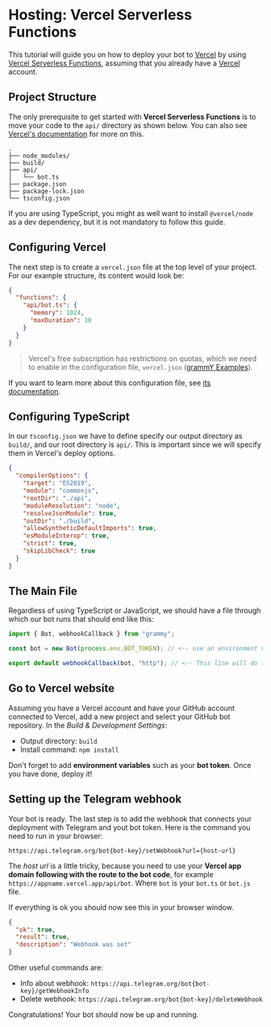 # Hosting: Vercel Serverless Functions

This tutorial will guide you on how to deploy your bot to [Vercel](https://vercel.com/) by using [Vercel Serverless Functions](https://vercel.com/docs/concepts/functions/serverless-functions), assuming that you already have a [Vercel](https://vercel.com) account.

## Project Structure

The only prerequisite to get started with **Vercel Serverless Functions** is to move your code to the `api/` directory as shown below. You can also see [Vercel's documentation](https://vercel.com/docs/concepts/functions/serverless-functions#deploying-serverless-functions) for more on this.

```asciiart:no-line-numbers
.
├── node_modules/
├── build/
├── api/
│   └── bot.ts
├── package.json
├── package-lock.json
└── tsconfig.json
```

If you are using TypeScript, you might as well want to install `@vercel/node` as a dev dependency, but it is not mandatory to follow this guide.

## Configuring Vercel

The next step is to create a `vercel.json` file at the top level of your project. For our example structure, its content would look be:

```json
{
  "functions": {
    "api/bot.ts": {
      "memory": 1024,
      "maxDuration": 10
    }
  }
}
```

> Vercel's free subscription has restrictions on quotas, which we need to enable in the configuration file, `vercel.json` ([grammY Examples](https://github.com/grammyjs/examples/blob/main/vercel-bot/api/index.ts)).

If you want to learn more about this configuration file, see [its documentation](https://vercel.com/docs/project-configuration).

## Configuring TypeScript

In our `tsconfig.json` we have to define specify our output directory as `build/`, and our root directory is `api/`.
This is important since we will specify them in Vercel's deploy options.

```json
{
  "compilerOptions": {
    "target": "ES2019",
    "module": "commonjs",
    "rootDir": "./api",
    "moduleResolution": "node",
    "resolveJsonModule": true,
    "outDir": "./build",
    "allowSyntheticDefaultImports": true,
    "esModuleInterop": true,
    "strict": true,
    "skipLibCheck": true
  }
}
```

## The Main File

Regardless of using TypeScript or JavaScript, we should have a file through which our bot runs that should end like this:

```ts
import { Bot, webhookCallback } from "grammy";

const bot = new Bot(process.env.BOT_TOKEN); // <-- use an environment variable with dotenv dependency

export default webhookCallback(bot, "http"); // <-- This line will do the trick!
```

## Go to Vercel website

Assuming you have a Vercel account and have your GitHub account connected to Vercel, add a new project and select your GitHub bot repository. In the _Build & Development Settings_:

- Output directory: `build`
- Install command: `npm install`

Don't forget to add **environment variables** such as your **bot token**. Once you have done, deploy it!

## Setting up the Telegram webhook

Your bot is ready. The last step is to add the webhook that connects your deployment with Telegram and yout bot token. Here is the command you need to run in your browser:

`https://api.telegram.org/bot{bot-key}/setWebhook?url={host-url}`

The _host url_ is a little tricky, because you need to use your **Vercel app domain following with the route to the bot code**, for example `https://appname.vercel.app/api/bot`. Where `bot` is your `bot.ts` or `bot.js` file.

If everything is ok you should now see this in your browser window.

```json
{
  "ok": true,
  "result": true,
  "description": "Webhook was set"
}
```

Other useful commands are:

- Info about webhook: `https://api.telegram.org/bot{bot-key}/getWebhookInfo`
- Delete webhook: `https://api.telegram.org/bot{bot-key}/deleteWebhook`

Congratulations!
Your bot should now be up and running.
